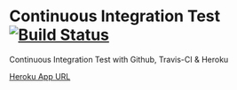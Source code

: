 # Continuous Integration Test [![Build Status](https://travis-ci.com/mavisland/github-heroku-travis-ci-test.svg?branch=master)](https://travis-ci.com/mavisland/github-heroku-travis-ci-test)

Continuous Integration Test with Github, Travis-CI & Heroku

[Heroku App URL](https://ghtci-test.herokuapp.com/)

